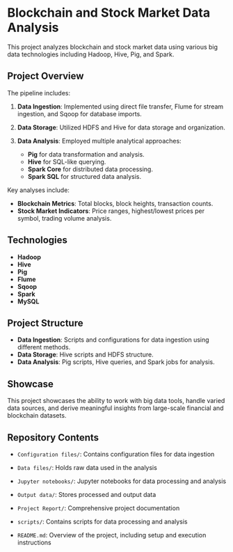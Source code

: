 # Blockchain and Stock Market Data Analysis

This project analyzes blockchain and stock market data using various big data technologies including Hadoop, Hive, Pig, and Spark.

## Project Overview

The pipeline includes:

1. **Data Ingestion**: Implemented using direct file transfer, Flume for stream ingestion, and Sqoop for database imports.
   
2. **Data Storage**: Utilized HDFS and Hive for data storage and organization.
   
3. **Data Analysis**: Employed multiple analytical approaches:
   - **Pig** for data transformation and analysis.
   - **Hive** for SQL-like querying.
   - **Spark Core** for distributed data processing.
   - **Spark SQL** for structured data analysis.

Key analyses include:
- **Blockchain Metrics**: Total blocks, block heights, transaction counts.
- **Stock Market Indicators**: Price ranges, highest/lowest prices per symbol, trading volume analysis.

## Technologies

- **Hadoop**
- **Hive**
- **Pig**
- **Flume**
- **Sqoop**
- **Spark**
- **MySQL**

## Project Structure

- **Data Ingestion**: Scripts and configurations for data ingestion using different methods.
- **Data Storage**: Hive scripts and HDFS structure.
- **Data Analysis**: Pig scripts, Hive queries, and Spark jobs for analysis.

## Showcase

This project showcases the ability to work with big data tools, handle varied data sources, and derive meaningful insights from large-scale financial and blockchain datasets.

## Repository Contents

* `Configuration files/`: Contains configuration files for data ingestion

* `Data files/`: Holds raw data used in the analysis
  
* `Jupyter notebooks/`: Jupyter notebooks for data processing and analysis
  
* `Output data/`: Stores processed and output data
  
* `Project Report/`: Comprehensive project documentation
 
* `scripts/`: Contains scripts for data processing and analysis
  
* `README.md`: Overview of the project, including setup and execution instructions
